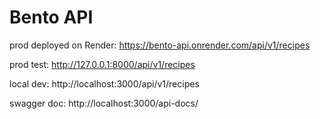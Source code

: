 # Bento API
prod deployed on Render: https://bento-api.onrender.com/api/v1/recipes

prod test: http://127.0.0.1:8000/api/v1/recipes

local dev: http://localhost:3000/api/v1/recipes

swagger doc: http://localhost:3000/api-docs/